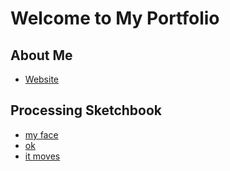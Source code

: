# Welcome to My Portfolio

## About Me
- [Website](https://courtneycastocreates.com/)

## Processing Sketchbook

- [my face](sketches/dynamic/)
- [ok](sketchbook/W3/2/script.js)
- [it moves](labs/1/1-1/script.js)